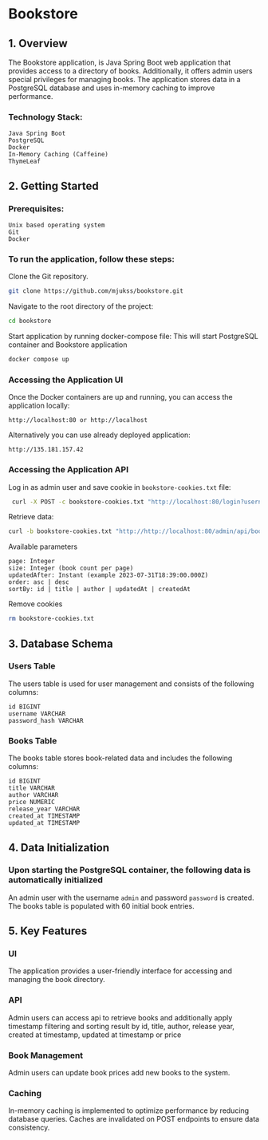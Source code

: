 # Bookstore

## 1. Overview

The Bookstore application, is Java Spring Boot web application that provides access to a directory of books.
Additionally, it offers admin users special privileges for managing books. The application stores data in a PostgreSQL
database and uses in-memory caching to improve performance.

### Technology Stack:

    Java Spring Boot
    PostgreSQL
    Docker
    In-Memory Caching (Caffeine)
    ThymeLeaf

## 2. Getting Started

### Prerequisites:

    Unix based operating system
    Git
    Docker

### To run the application, follow these steps:

Clone the Git repository.

```bash
git clone https://github.com/mjukss/bookstore.git
```

Navigate to the root directory of the project:

```bash
cd bookstore
```

Start application by running docker-compose file:
This will start PostgreSQL container and Bookstore application

```bash
docker compose up
```

### Accessing the Application UI

Once the Docker containers are up and running, you can access the application locally:
```
http://localhost:80 or http://localhost
```

Alternatively you can use already deployed application:

```
http://135.181.157.42
```

### Accessing the Application API

Log in as admin user and save cookie in `bookstore-cookies.txt` file:
```bash
 curl -X POST -c bookstore-cookies.txt "http://localhost:80/login?username=admin&password=password"
```

Retrieve data:

```bash
curl -b bookstore-cookies.txt "http://http://localhost:80/admin/api/books?page=0&size=999&updatedAfter=2023-07-31T18:39:00.000Z&order=asc&sortBy=title"
```

Available parameters

    page: Integer
    size: Integer (book count per page)
    updatedAfter: Instant (example 2023-07-31T18:39:00.000Z)
    order: asc | desc
    sortBy: id | title | author | updatedAt | createdAt

       
Remove cookies
```bash
rm bookstore-cookies.txt
```


## 3. Database Schema
 
### Users Table

The users table is used for user management and consists of the following columns:

    id BIGINT
    username VARCHAR
    password_hash VARCHAR

### Books Table

The books table stores book-related data and includes the following columns:

    id BIGINT
    title VARCHAR
    author VARCHAR
    price NUMERIC
    release_year VARCHAR
    created_at TIMESTAMP
    updated_at TIMESTAMP

## 4. Data Initialization

### Upon starting the PostgreSQL container, the following data is automatically initialized

An admin user with the username `admin` and password `password` is created.
The books table is populated with 60 initial book entries.

## 5. Key Features

### UI

The application provides a user-friendly interface for accessing and managing the book directory.

### API

Admin users can access api to retrieve books and additionally apply timestamp filtering and sorting result by id, title, author, release year, created at timestamp, updated at timestamp or price 

### Book Management

Admin users can update book prices add new books to the system.

### Caching

In-memory caching is implemented to optimize performance by reducing database queries.
Caches are invalidated on POST endpoints to ensure data consistency.
